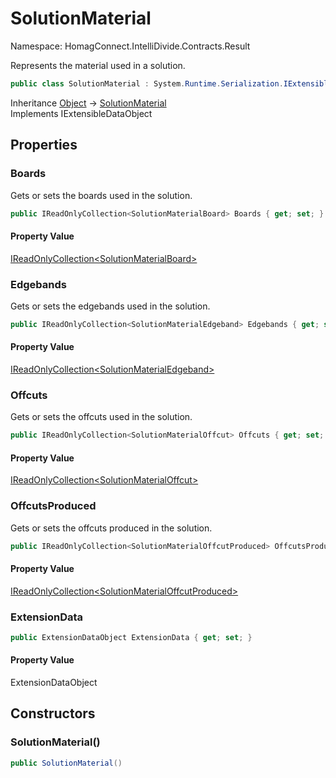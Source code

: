 # SolutionMaterial

Namespace: HomagConnect.IntelliDivide.Contracts.Result

Represents the material used in a solution.

```csharp
public class SolutionMaterial : System.Runtime.Serialization.IExtensibleDataObject
```

Inheritance [Object](https://docs.microsoft.com/en-us/dotnet/api/system.object) → [SolutionMaterial](./homagconnect.intellidivide.contracts.result.solutionmaterial.md)<br>
Implements IExtensibleDataObject

## Properties

### **Boards**

Gets or sets the boards used in the solution.

```csharp
public IReadOnlyCollection<SolutionMaterialBoard> Boards { get; set; }
```

#### Property Value

[IReadOnlyCollection&lt;SolutionMaterialBoard&gt;](https://docs.microsoft.com/en-us/dotnet/api/system.collections.generic.ireadonlycollection-1)<br>

### **Edgebands**

Gets or sets the edgebands used in the solution.

```csharp
public IReadOnlyCollection<SolutionMaterialEdgeband> Edgebands { get; set; }
```

#### Property Value

[IReadOnlyCollection&lt;SolutionMaterialEdgeband&gt;](https://docs.microsoft.com/en-us/dotnet/api/system.collections.generic.ireadonlycollection-1)<br>

### **Offcuts**

Gets or sets the offcuts used in the solution.

```csharp
public IReadOnlyCollection<SolutionMaterialOffcut> Offcuts { get; set; }
```

#### Property Value

[IReadOnlyCollection&lt;SolutionMaterialOffcut&gt;](https://docs.microsoft.com/en-us/dotnet/api/system.collections.generic.ireadonlycollection-1)<br>

### **OffcutsProduced**

Gets or sets the offcuts produced in the solution.

```csharp
public IReadOnlyCollection<SolutionMaterialOffcutProduced> OffcutsProduced { get; set; }
```

#### Property Value

[IReadOnlyCollection&lt;SolutionMaterialOffcutProduced&gt;](https://docs.microsoft.com/en-us/dotnet/api/system.collections.generic.ireadonlycollection-1)<br>

### **ExtensionData**

```csharp
public ExtensionDataObject ExtensionData { get; set; }
```

#### Property Value

ExtensionDataObject<br>

## Constructors

### **SolutionMaterial()**

```csharp
public SolutionMaterial()
```
